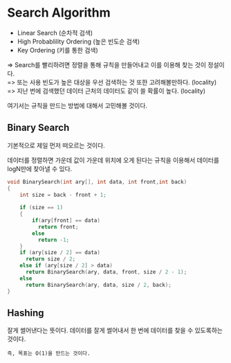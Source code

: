 # Search Algorithm

  - Linear Search (순차적 검색)
  - High Probablility Ordering (높은 빈도순 검색)
  - Key Ordering (키를 통한 검색)

=> Search를 빨리하려면 정렬을 통해 규칙을 만들어내고 이를 이용해 찾는 것이 정설이다. <br>
=> 또는 사용 빈도가 높은 대상을 우선 검색하는 것 또한 고려해볼만하다. (locality)<br>
=> 지난 번에 검색했던 데이터 근처의 데이터도 같이 쓸 확률이 높다. (locality)

여기서는 규칙을 만드는 방법에 대해서 고민해볼 것이다.

## Binary Search

기본적으로 제일 먼저 떠오르는 것이다.

데이터를 정렬하면 가운데 값이 가운데 위치에 오게 된다는 규칙을 이용해서 데이터를 logN만에 찾아낼 수 있다.

```C++
void BinarySearch(int ary[], int data, int front,int back)
{ 
    int size = back - front + 1;
    
    if (size == 1)
    {
        if(ary[front] == data)
          return front;
        else 
          return -1;
    }
    if (ary[size / 2] == data)
      return size / 2;
    else if (ary[size / 2] > data)
      return BinarySearch(ary, data, front, size / 2 - 1);
    else
      return BinarySearch(ary, data, size / 2, back);
}
```
## Hashing

잘게 썰어낸다는 뜻이다. 데이터를 잘게 썰어내서 한 번에 데이터를 찾을 수 있도록하는 것이다.

`즉, 목표는 O(1)을 만드는 것이다.`



